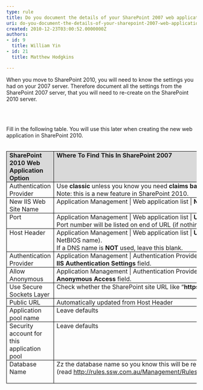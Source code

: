 ```yaml
---
type: rule
title: Do you document the details of your SharePoint 2007 web application
uri: do-you-document-the-details-of-your-sharepoint-2007-web-application
created: 2010-12-23T03:00:52.0000000Z
authors:
- id: 9
  title: William Yin
- id: 21
  title: Matthew Hodgkins

---
```




<span class='intro'> <p>When you move to SharePoint 2010, you will need to know the settings you had on your 2007 server. Therefore document all the settings from the SharePoint 2007 server, that you will need to re-create on the SharePoint 2010 server. </p>
<p>&#160;</p>
​​ </span>

<p style="margin-top&#58;0cm;margin-right&#58;0cm;margin-bottom&#58;0pt;margin-left&#58;0cm;">Fill in the following table. You will use this later when creating the new web application in SharePoint 2010.</p>
<p style="margin-top&#58;0cm;margin-right&#58;0cm;margin-bottom&#58;0pt;margin-left&#58;0cm;">&#160;</p>
<table cellspacing="0" cellpadding="0" border="1" style="border-top-width&#58;medium;border-top-style&#58;none;border-top-color&#58;initial;border-right-width&#58;medium;border-right-style&#58;none;border-right-color&#58;initial;border-collapse&#58;collapse;border-bottom-width&#58;medium;border-bottom-style&#58;none;border-bottom-color&#58;initial;border-left-width&#58;medium;border-left-style&#58;none;border-left-color&#58;initial;"><tbody><tr><td valign="top" width="111" style="border-top-color&#58;windowtext;border-top-width&#58;1pt;border-top-style&#58;solid;border-right-color&#58;windowtext;border-right-width&#58;1pt;border-right-style&#58;solid;width&#58;83.4pt;border-bottom-color&#58;windowtext;border-bottom-width&#58;1pt;border-bottom-style&#58;solid;padding-bottom&#58;0cm;padding-top&#58;0cm;padding-left&#58;5.4pt;border-left-color&#58;windowtext;border-left-width&#58;1pt;border-left-style&#58;solid;padding-right&#58;5.4pt;background-color&#58;rgb(217, 217, 217);"><p style="margin-top&#58;0cm;margin-right&#58;0cm;margin-bottom&#58;0pt;margin-left&#58;0cm;"><b>SharePoint 2010 Web Application Option</b></p></td>
<td valign="top" width="321" style="border-top-color&#58;windowtext;border-top-width&#58;1pt;border-top-style&#58;solid;border-right-color&#58;windowtext;border-right-width&#58;1pt;border-right-style&#58;solid;width&#58;240.95pt;border-bottom-color&#58;windowtext;border-bottom-width&#58;1pt;border-bottom-style&#58;solid;padding-bottom&#58;0cm;padding-top&#58;0cm;padding-left&#58;5.4pt;padding-right&#58;5.4pt;background-color&#58;rgb(217, 217, 217);border-left-color&#58;rgb(240, 240, 240);"><p style="margin-top&#58;0cm;margin-right&#58;0cm;margin-bottom&#58;0pt;margin-left&#58;0cm;"><b>Where To Find This In SharePoint 2007</b></p></td>
<td valign="top" width="187" style="border-top-color&#58;windowtext;border-top-width&#58;1pt;border-top-style&#58;solid;border-right-color&#58;windowtext;border-right-width&#58;1pt;border-right-style&#58;solid;width&#58;140pt;border-bottom-color&#58;windowtext;border-bottom-width&#58;1pt;border-bottom-style&#58;solid;padding-bottom&#58;0cm;padding-top&#58;0cm;padding-left&#58;5.4pt;padding-right&#58;5.4pt;background-color&#58;rgb(217, 217, 217);border-left-color&#58;rgb(240, 240, 240);"><p style="margin-top&#58;0cm;margin-right&#58;0cm;margin-bottom&#58;0pt;margin-left&#58;0cm;"><b>Answer</b></p></td></tr>
<tr><td valign="top" width="111" style="border-right-color&#58;windowtext;border-right-width&#58;1pt;border-right-style&#58;solid;border-top-color&#58;rgb(240, 240, 240);width&#58;83.4pt;border-bottom-color&#58;windowtext;border-bottom-width&#58;1pt;border-bottom-style&#58;solid;padding-bottom&#58;0cm;padding-top&#58;0cm;padding-left&#58;5.4pt;border-left-color&#58;windowtext;border-left-width&#58;1pt;border-left-style&#58;solid;padding-right&#58;5.4pt;background-color&#58;transparent;"><p style="margin-top&#58;0cm;margin-right&#58;0cm;margin-bottom&#58;0pt;margin-left&#58;0cm;">Authentication Provider</p></td>
<td valign="top" width="321" style="border-right-color&#58;windowtext;border-right-width&#58;1pt;border-right-style&#58;solid;border-top-color&#58;rgb(240, 240, 240);width&#58;240.95pt;border-bottom-color&#58;windowtext;border-bottom-width&#58;1pt;border-bottom-style&#58;solid;padding-bottom&#58;0cm;padding-top&#58;0cm;padding-left&#58;5.4pt;padding-right&#58;5.4pt;background-color&#58;transparent;border-left-color&#58;rgb(240, 240, 240);"><p style="margin-top&#58;0cm;margin-right&#58;0cm;margin-bottom&#58;0pt;margin-left&#58;0cm;">Use <b>classic</b> unless you know you need <b>claims based authentication <br></b>Note&#58; this is a new feature in SharePoint 2010. </p></td>
<td valign="top" width="187" style="border-right-color&#58;windowtext;border-right-width&#58;1pt;border-right-style&#58;solid;border-top-color&#58;rgb(240, 240, 240);width&#58;140pt;border-bottom-color&#58;windowtext;border-bottom-width&#58;1pt;border-bottom-style&#58;solid;padding-bottom&#58;0cm;padding-top&#58;0cm;padding-left&#58;5.4pt;padding-right&#58;5.4pt;background-color&#58;transparent;border-left-color&#58;rgb(240, 240, 240);"><p style="margin-top&#58;0cm;margin-right&#58;0cm;margin-bottom&#58;0pt;margin-left&#58;0cm;">&#160;</p></td></tr>
<tr><td valign="top" width="111" style="border-right-color&#58;windowtext;border-right-width&#58;1pt;border-right-style&#58;solid;border-top-color&#58;rgb(240, 240, 240);width&#58;83.4pt;border-bottom-color&#58;windowtext;border-bottom-width&#58;1pt;border-bottom-style&#58;solid;padding-bottom&#58;0cm;padding-top&#58;0cm;padding-left&#58;5.4pt;border-left-color&#58;windowtext;border-left-width&#58;1pt;border-left-style&#58;solid;padding-right&#58;5.4pt;background-color&#58;transparent;"><p style="margin-top&#58;0cm;margin-right&#58;0cm;margin-bottom&#58;0pt;margin-left&#58;0cm;">New IIS Web Site Name</p></td>
<td valign="top" width="321" style="border-right-color&#58;windowtext;border-right-width&#58;1pt;border-right-style&#58;solid;border-top-color&#58;rgb(240, 240, 240);width&#58;240.95pt;border-bottom-color&#58;windowtext;border-bottom-width&#58;1pt;border-bottom-style&#58;solid;padding-bottom&#58;0cm;padding-top&#58;0cm;padding-left&#58;5.4pt;padding-right&#58;5.4pt;background-color&#58;transparent;border-left-color&#58;rgb(240, 240, 240);"><p style="margin-top&#58;0cm;margin-right&#58;0cm;margin-bottom&#58;0pt;margin-left&#58;0cm;">Application Management | Web application list | <b>Name Field</b></p></td>
<td valign="top" width="187" style="border-right-color&#58;windowtext;border-right-width&#58;1pt;border-right-style&#58;solid;border-top-color&#58;rgb(240, 240, 240);width&#58;140pt;border-bottom-color&#58;windowtext;border-bottom-width&#58;1pt;border-bottom-style&#58;solid;padding-bottom&#58;0cm;padding-top&#58;0cm;padding-left&#58;5.4pt;padding-right&#58;5.4pt;background-color&#58;transparent;border-left-color&#58;rgb(240, 240, 240);"><p style="margin-top&#58;0cm;margin-right&#58;0cm;margin-bottom&#58;0pt;margin-left&#58;0cm;">&#160;</p></td></tr>
<tr><td valign="top" width="111" style="border-right-color&#58;windowtext;border-right-width&#58;1pt;border-right-style&#58;solid;border-top-color&#58;rgb(240, 240, 240);width&#58;83.4pt;border-bottom-color&#58;windowtext;border-bottom-width&#58;1pt;border-bottom-style&#58;solid;padding-bottom&#58;0cm;padding-top&#58;0cm;padding-left&#58;5.4pt;border-left-color&#58;windowtext;border-left-width&#58;1pt;border-left-style&#58;solid;padding-right&#58;5.4pt;background-color&#58;transparent;"><p style="margin-top&#58;0cm;margin-right&#58;0cm;margin-bottom&#58;0pt;margin-left&#58;0cm;">Port</p></td>
<td valign="top" width="321" style="border-right-color&#58;windowtext;border-right-width&#58;1pt;border-right-style&#58;solid;border-top-color&#58;rgb(240, 240, 240);width&#58;240.95pt;border-bottom-color&#58;windowtext;border-bottom-width&#58;1pt;border-bottom-style&#58;solid;padding-bottom&#58;0cm;padding-top&#58;0cm;padding-left&#58;5.4pt;padding-right&#58;5.4pt;background-color&#58;transparent;border-left-color&#58;rgb(240, 240, 240);"><p style="margin-top&#58;0cm;margin-right&#58;0cm;margin-bottom&#58;0pt;margin-left&#58;0cm;">Application Management | Web application list | <b>URL Field</b>. <br>Port number will be listed on end of URL (if nothing its port 80)</p></td>
<td valign="top" width="187" style="border-right-color&#58;windowtext;border-right-width&#58;1pt;border-right-style&#58;solid;border-top-color&#58;rgb(240, 240, 240);width&#58;140pt;border-bottom-color&#58;windowtext;border-bottom-width&#58;1pt;border-bottom-style&#58;solid;padding-bottom&#58;0cm;padding-top&#58;0cm;padding-left&#58;5.4pt;padding-right&#58;5.4pt;background-color&#58;transparent;border-left-color&#58;rgb(240, 240, 240);"><p style="margin-top&#58;0cm;margin-right&#58;0cm;margin-bottom&#58;0pt;margin-left&#58;0cm;">&#160;</p></td></tr>
<tr><td valign="top" width="111" style="border-right-color&#58;windowtext;border-right-width&#58;1pt;border-right-style&#58;solid;border-top-color&#58;rgb(240, 240, 240);width&#58;83.4pt;border-bottom-color&#58;windowtext;border-bottom-width&#58;1pt;border-bottom-style&#58;solid;padding-bottom&#58;0cm;padding-top&#58;0cm;padding-left&#58;5.4pt;border-left-color&#58;windowtext;border-left-width&#58;1pt;border-left-style&#58;solid;padding-right&#58;5.4pt;background-color&#58;transparent;"><p style="margin-top&#58;0cm;margin-right&#58;0cm;margin-bottom&#58;0pt;margin-left&#58;0cm;">Host Header</p></td>
<td valign="top" width="321" style="border-right-color&#58;windowtext;border-right-width&#58;1pt;border-right-style&#58;solid;border-top-color&#58;rgb(240, 240, 240);width&#58;240.95pt;border-bottom-color&#58;windowtext;border-bottom-width&#58;1pt;border-bottom-style&#58;solid;padding-bottom&#58;0cm;padding-top&#58;0cm;padding-left&#58;5.4pt;padding-right&#58;5.4pt;background-color&#58;transparent;border-left-color&#58;rgb(240, 240, 240);"><p style="margin-top&#58;0cm;margin-right&#58;0cm;margin-bottom&#58;0pt;margin-left&#58;0cm;">Application Management | Web application list | <b>URL Field</b> if a DNS name is used (not just the NetBIOS name). <br>If a DNS name is <b>NOT</b> used, leave this blank.</p></td>
<td valign="top" width="187" style="border-right-color&#58;windowtext;border-right-width&#58;1pt;border-right-style&#58;solid;border-top-color&#58;rgb(240, 240, 240);width&#58;140pt;border-bottom-color&#58;windowtext;border-bottom-width&#58;1pt;border-bottom-style&#58;solid;padding-bottom&#58;0cm;padding-top&#58;0cm;padding-left&#58;5.4pt;padding-right&#58;5.4pt;background-color&#58;transparent;border-left-color&#58;rgb(240, 240, 240);"><p style="margin-top&#58;0cm;margin-right&#58;0cm;margin-bottom&#58;0pt;margin-left&#58;0cm;">&#160;</p></td></tr>
<tr><td valign="top" width="111" style="border-right-color&#58;windowtext;border-right-width&#58;1pt;border-right-style&#58;solid;border-top-color&#58;rgb(240, 240, 240);width&#58;83.4pt;border-bottom-color&#58;windowtext;border-bottom-width&#58;1pt;border-bottom-style&#58;solid;padding-bottom&#58;0cm;padding-top&#58;0cm;padding-left&#58;5.4pt;border-left-color&#58;windowtext;border-left-width&#58;1pt;border-left-style&#58;solid;padding-right&#58;5.4pt;background-color&#58;transparent;"><p style="margin-top&#58;0cm;margin-right&#58;0cm;margin-bottom&#58;0pt;margin-left&#58;0cm;">Authentication Provider</p></td>
<td valign="top" width="321" style="border-right-color&#58;windowtext;border-right-width&#58;1pt;border-right-style&#58;solid;border-top-color&#58;rgb(240, 240, 240);width&#58;240.95pt;border-bottom-color&#58;windowtext;border-bottom-width&#58;1pt;border-bottom-style&#58;solid;padding-bottom&#58;0cm;padding-top&#58;0cm;padding-left&#58;5.4pt;padding-right&#58;5.4pt;background-color&#58;transparent;border-left-color&#58;rgb(240, 240, 240);"><p style="margin-top&#58;0cm;margin-right&#58;0cm;margin-bottom&#58;0pt;margin-left&#58;0cm;">Application Management | Authentication Providers | (Click On the default zone if applicable) | <b>IIS Authentication Settings</b> field.</p></td>
<td valign="top" width="187" style="border-right-color&#58;windowtext;border-right-width&#58;1pt;border-right-style&#58;solid;border-top-color&#58;rgb(240, 240, 240);width&#58;140pt;border-bottom-color&#58;windowtext;border-bottom-width&#58;1pt;border-bottom-style&#58;solid;padding-bottom&#58;0cm;padding-top&#58;0cm;padding-left&#58;5.4pt;padding-right&#58;5.4pt;background-color&#58;transparent;border-left-color&#58;rgb(240, 240, 240);"><p style="margin-top&#58;0cm;margin-right&#58;0cm;margin-bottom&#58;0pt;margin-left&#58;0cm;">&#160;</p></td></tr>
<tr><td valign="top" width="111" style="border-right-color&#58;windowtext;border-right-width&#58;1pt;border-right-style&#58;solid;border-top-color&#58;rgb(240, 240, 240);width&#58;83.4pt;border-bottom-color&#58;windowtext;border-bottom-width&#58;1pt;border-bottom-style&#58;solid;padding-bottom&#58;0cm;padding-top&#58;0cm;padding-left&#58;5.4pt;border-left-color&#58;windowtext;border-left-width&#58;1pt;border-left-style&#58;solid;padding-right&#58;5.4pt;background-color&#58;transparent;"><p style="margin-top&#58;0cm;margin-right&#58;0cm;margin-bottom&#58;0pt;margin-left&#58;0cm;">Allow Anonymous</p></td>
<td valign="top" width="321" style="border-right-color&#58;windowtext;border-right-width&#58;1pt;border-right-style&#58;solid;border-top-color&#58;rgb(240, 240, 240);width&#58;240.95pt;border-bottom-color&#58;windowtext;border-bottom-width&#58;1pt;border-bottom-style&#58;solid;padding-bottom&#58;0cm;padding-top&#58;0cm;padding-left&#58;5.4pt;padding-right&#58;5.4pt;background-color&#58;transparent;border-left-color&#58;rgb(240, 240, 240);"><p style="margin-top&#58;0cm;margin-right&#58;0cm;margin-bottom&#58;0pt;margin-left&#58;0cm;">Application Management | Authentication Providers | (Click On the default zone if applicable) | <b>Anonymous Access</b> field.</p></td>
<td valign="top" width="187" style="border-right-color&#58;windowtext;border-right-width&#58;1pt;border-right-style&#58;solid;border-top-color&#58;rgb(240, 240, 240);width&#58;140pt;border-bottom-color&#58;windowtext;border-bottom-width&#58;1pt;border-bottom-style&#58;solid;padding-bottom&#58;0cm;padding-top&#58;0cm;padding-left&#58;5.4pt;padding-right&#58;5.4pt;background-color&#58;transparent;border-left-color&#58;rgb(240, 240, 240);"><p style="margin-top&#58;0cm;margin-right&#58;0cm;margin-bottom&#58;0pt;margin-left&#58;0cm;">&#160;</p></td></tr>
<tr><td valign="top" width="111" style="border-right-color&#58;windowtext;border-right-width&#58;1pt;border-right-style&#58;solid;border-top-color&#58;rgb(240, 240, 240);width&#58;83.4pt;border-bottom-color&#58;windowtext;border-bottom-width&#58;1pt;border-bottom-style&#58;solid;padding-bottom&#58;0cm;padding-top&#58;0cm;padding-left&#58;5.4pt;border-left-color&#58;windowtext;border-left-width&#58;1pt;border-left-style&#58;solid;padding-right&#58;5.4pt;background-color&#58;transparent;"><p style="margin-top&#58;0cm;margin-right&#58;0cm;margin-bottom&#58;0pt;margin-left&#58;0cm;">Use Secure Sockets Layer</p></td>
<td valign="top" width="321" style="border-right-color&#58;windowtext;border-right-width&#58;1pt;border-right-style&#58;solid;border-top-color&#58;rgb(240, 240, 240);width&#58;240.95pt;border-bottom-color&#58;windowtext;border-bottom-width&#58;1pt;border-bottom-style&#58;solid;padding-bottom&#58;0cm;padding-top&#58;0cm;padding-left&#58;5.4pt;padding-right&#58;5.4pt;background-color&#58;transparent;border-left-color&#58;rgb(240, 240, 240);"><p style="margin-top&#58;0cm;margin-right&#58;0cm;margin-bottom&#58;0pt;margin-left&#58;0cm;">Check whether the SharePoint site URL like “<b>https</b>&#58;//***”</p></td>
<td valign="top" width="187" style="border-right-color&#58;windowtext;border-right-width&#58;1pt;border-right-style&#58;solid;border-top-color&#58;rgb(240, 240, 240);width&#58;140pt;border-bottom-color&#58;windowtext;border-bottom-width&#58;1pt;border-bottom-style&#58;solid;padding-bottom&#58;0cm;padding-top&#58;0cm;padding-left&#58;5.4pt;padding-right&#58;5.4pt;background-color&#58;transparent;border-left-color&#58;rgb(240, 240, 240);"><p style="margin-top&#58;0cm;margin-right&#58;0cm;margin-bottom&#58;0pt;margin-left&#58;0cm;">&#160;</p></td></tr>
<tr><td valign="top" width="111" style="border-right-color&#58;windowtext;border-right-width&#58;1pt;border-right-style&#58;solid;border-top-color&#58;rgb(240, 240, 240);width&#58;83.4pt;border-bottom-color&#58;windowtext;border-bottom-width&#58;1pt;border-bottom-style&#58;solid;padding-bottom&#58;0cm;padding-top&#58;0cm;padding-left&#58;5.4pt;border-left-color&#58;windowtext;border-left-width&#58;1pt;border-left-style&#58;solid;padding-right&#58;5.4pt;background-color&#58;transparent;"><p style="margin-top&#58;0cm;margin-right&#58;0cm;margin-bottom&#58;0pt;margin-left&#58;0cm;">Public URL</p></td>
<td valign="top" width="321" style="border-right-color&#58;windowtext;border-right-width&#58;1pt;border-right-style&#58;solid;border-top-color&#58;rgb(240, 240, 240);width&#58;240.95pt;border-bottom-color&#58;windowtext;border-bottom-width&#58;1pt;border-bottom-style&#58;solid;padding-bottom&#58;0cm;padding-top&#58;0cm;padding-left&#58;5.4pt;padding-right&#58;5.4pt;background-color&#58;transparent;border-left-color&#58;rgb(240, 240, 240);"><p style="margin-top&#58;0cm;margin-right&#58;0cm;margin-bottom&#58;0pt;margin-left&#58;0cm;">Automatically updated from Host Header</p></td>
<td valign="top" width="187" style="border-right-color&#58;windowtext;border-right-width&#58;1pt;border-right-style&#58;solid;border-top-color&#58;rgb(240, 240, 240);width&#58;140pt;border-bottom-color&#58;windowtext;border-bottom-width&#58;1pt;border-bottom-style&#58;solid;padding-bottom&#58;0cm;padding-top&#58;0cm;padding-left&#58;5.4pt;padding-right&#58;5.4pt;background-color&#58;transparent;border-left-color&#58;rgb(240, 240, 240);"><p style="margin-top&#58;0cm;margin-right&#58;0cm;margin-bottom&#58;0pt;margin-left&#58;0cm;">&#160;</p></td></tr>
<tr><td valign="top" width="111" style="border-right-color&#58;windowtext;border-right-width&#58;1pt;border-right-style&#58;solid;border-top-color&#58;rgb(240, 240, 240);width&#58;83.4pt;border-bottom-color&#58;windowtext;border-bottom-width&#58;1pt;border-bottom-style&#58;solid;padding-bottom&#58;0cm;padding-top&#58;0cm;padding-left&#58;5.4pt;border-left-color&#58;windowtext;border-left-width&#58;1pt;border-left-style&#58;solid;padding-right&#58;5.4pt;background-color&#58;transparent;"><p style="margin-top&#58;0cm;margin-right&#58;0cm;margin-bottom&#58;0pt;margin-left&#58;0cm;">Application pool name</p></td>
<td valign="top" width="321" style="border-right-color&#58;windowtext;border-right-width&#58;1pt;border-right-style&#58;solid;border-top-color&#58;rgb(240, 240, 240);width&#58;240.95pt;border-bottom-color&#58;windowtext;border-bottom-width&#58;1pt;border-bottom-style&#58;solid;padding-bottom&#58;0cm;padding-top&#58;0cm;padding-left&#58;5.4pt;padding-right&#58;5.4pt;background-color&#58;transparent;border-left-color&#58;rgb(240, 240, 240);"><p style="margin-top&#58;0cm;margin-right&#58;0cm;margin-bottom&#58;0pt;margin-left&#58;0cm;">Leave defaults</p></td>
<td valign="top" width="187" style="border-right-color&#58;windowtext;border-right-width&#58;1pt;border-right-style&#58;solid;border-top-color&#58;rgb(240, 240, 240);width&#58;140pt;border-bottom-color&#58;windowtext;border-bottom-width&#58;1pt;border-bottom-style&#58;solid;padding-bottom&#58;0cm;padding-top&#58;0cm;padding-left&#58;5.4pt;padding-right&#58;5.4pt;background-color&#58;transparent;border-left-color&#58;rgb(240, 240, 240);"><p style="margin-top&#58;0cm;margin-right&#58;0cm;margin-bottom&#58;0pt;margin-left&#58;0cm;">&#160;</p></td></tr>
<tr><td valign="top" width="111" style="border-right-color&#58;windowtext;border-right-width&#58;1pt;border-right-style&#58;solid;border-top-color&#58;rgb(240, 240, 240);width&#58;83.4pt;border-bottom-color&#58;windowtext;border-bottom-width&#58;1pt;border-bottom-style&#58;solid;padding-bottom&#58;0cm;padding-top&#58;0cm;padding-left&#58;5.4pt;border-left-color&#58;windowtext;border-left-width&#58;1pt;border-left-style&#58;solid;padding-right&#58;5.4pt;background-color&#58;transparent;"><p style="margin-top&#58;0cm;margin-right&#58;0cm;margin-bottom&#58;0pt;margin-left&#58;0cm;">Security account for this application pool</p></td>
<td valign="top" width="321" style="border-right-color&#58;windowtext;border-right-width&#58;1pt;border-right-style&#58;solid;border-top-color&#58;rgb(240, 240, 240);width&#58;240.95pt;border-bottom-color&#58;windowtext;border-bottom-width&#58;1pt;border-bottom-style&#58;solid;padding-bottom&#58;0cm;padding-top&#58;0cm;padding-left&#58;5.4pt;padding-right&#58;5.4pt;background-color&#58;transparent;border-left-color&#58;rgb(240, 240, 240);"><p style="margin-top&#58;0cm;margin-right&#58;0cm;margin-bottom&#58;0pt;margin-left&#58;0cm;">Leave defaults</p></td>
<td valign="top" width="187" style="border-right-color&#58;windowtext;border-right-width&#58;1pt;border-right-style&#58;solid;border-top-color&#58;rgb(240, 240, 240);width&#58;140pt;border-bottom-color&#58;windowtext;border-bottom-width&#58;1pt;border-bottom-style&#58;solid;padding-bottom&#58;0cm;padding-top&#58;0cm;padding-left&#58;5.4pt;padding-right&#58;5.4pt;background-color&#58;transparent;border-left-color&#58;rgb(240, 240, 240);"><p style="margin-top&#58;0cm;margin-right&#58;0cm;margin-bottom&#58;0pt;margin-left&#58;0cm;">&#160;</p></td></tr>
<tr><td valign="top" width="111" style="border-right-color&#58;windowtext;border-right-width&#58;1pt;border-right-style&#58;solid;border-top-color&#58;rgb(240, 240, 240);width&#58;83.4pt;border-bottom-color&#58;windowtext;border-bottom-width&#58;1pt;border-bottom-style&#58;solid;padding-bottom&#58;0cm;padding-top&#58;0cm;padding-left&#58;5.4pt;border-left-color&#58;windowtext;border-left-width&#58;1pt;border-left-style&#58;solid;padding-right&#58;5.4pt;background-color&#58;transparent;"><p style="margin-top&#58;0cm;margin-right&#58;0cm;margin-bottom&#58;0pt;margin-left&#58;0cm;">Database Name</p></td>
<td valign="top" width="321" style="border-right-color&#58;windowtext;border-right-width&#58;1pt;border-right-style&#58;solid;border-top-color&#58;rgb(240, 240, 240);width&#58;240.95pt;border-bottom-color&#58;windowtext;border-bottom-width&#58;1pt;border-bottom-style&#58;solid;padding-bottom&#58;0cm;padding-top&#58;0cm;padding-left&#58;5.4pt;padding-right&#58;5.4pt;background-color&#58;transparent;border-left-color&#58;rgb(240, 240, 240);"><p style="margin-top&#58;0cm;margin-right&#58;0cm;margin-bottom&#58;0pt;margin-left&#58;0cm;">Zz the database name so you know this will be replaced (read&#160;<a href="/Management/RulesToSuccessfulProjects/Pages/ZZOldFiles.aspx" style="background-color&#58;transparent;">http&#58;//rules.ssw.com.au/Management/RulesToSuccessfulProjects/Pages/ZZOldFiles.aspx</a><span style="background-color&#58;transparent;"></span><span style="background-color&#58;transparent;">)</span></p>
<span></span><p style="margin-top&#58;0cm;margin-right&#58;0cm;margin-bottom&#58;0pt;margin-left&#58;0cm;">&#160;</p></td>
<td valign="top" width="187" style="border-right-color&#58;windowtext;border-right-width&#58;1pt;border-right-style&#58;solid;border-top-color&#58;rgb(240, 240, 240);width&#58;140pt;border-bottom-color&#58;windowtext;border-bottom-width&#58;1pt;border-bottom-style&#58;solid;padding-bottom&#58;0cm;padding-top&#58;0cm;padding-left&#58;5.4pt;padding-right&#58;5.4pt;background-color&#58;transparent;border-left-color&#58;rgb(240, 240, 240);"><p style="margin-top&#58;0cm;margin-right&#58;0cm;margin-bottom&#58;0pt;margin-left&#58;0cm;">&#160;</p></td></tr></tbody></table>
<p style="margin-top&#58;0cm;margin-right&#58;0cm;margin-bottom&#58;0pt;margin-left&#58;0cm;">&#160;</p>
<p style="margin-top&#58;0cm;margin-right&#58;0cm;margin-bottom&#58;0pt;margin-left&#58;0cm;">&#160;</p>


